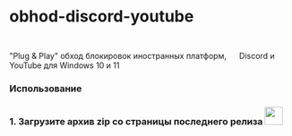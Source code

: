 # obhod-discord-youtube
"Plug & Play" обход блокировок иностранных платформ, <img height="40" width="15" src="https://unpkg.com/simple-icons@v15/icons/discord.svg" /> Discord и <img height="40" width="15" src="https://unpkg.com/simple-icons@v15/icons/youtube.svg" /> YouTube для Windows 10 и 11
<h3>Использование<h3>
1. Загрузите архив zip со страницы последнего релиза

<img height="32" width="32" src="https://cdn.simpleicons.org/youtube/gray" />
